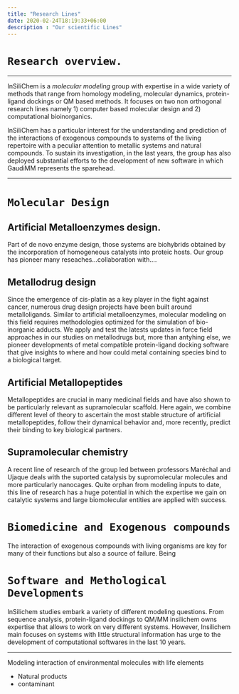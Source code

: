 ```yaml
---
title: "Research Lines"
date: 2020-02-24T18:19:33+06:00
description : "Our scientific Lines"
---
```


# `Research overview.`

***

InSiliChem is a _molecular modeling_ group with expertise in a wide variety of methods that range from homology modeling, molecular dynamics, protein-ligand dockings or QM based methods. It focuses on two non orthogonal research lines namely 1) computer based molecular design and 2) computational bioinorganics.

InSiliChem has a particular interest for the understanding and prediction of the interactions of exogenous compounds to systems of the living repertoire with a peculiar attention to metallic systems and natural compounds.  To sustain its investigation, in the last years, the group has also deployed substantial efforts to the development of new software in which GaudiMM represents the sparehead.

***

# `Molecular Design`

## Artificial Metalloenzymes design.

Part of de novo enzyme design, those systems are biohybrids obtained by the incorporation of homogeneous catalysts into proteic hosts. Our group has pioneer many reseaches...collaboration with....

## Metallodrug design

Since the emergence of cis-platin as a key player in the fight against cancer, numerous drug design projects have been built around metalloligands. Similar to artificial metalloenzymes, molecular modeling on this field requires methodologies optimized for the simulation of bio-inorganic adducts. We apply and test the latests updates in force field approaches in our studies on metallodrugs but, more than antyhing else, we pioneer developments of metal compatible protein-ligand docking software that give insights to where and how could metal containing species bind to a biological target.

## Artificial Metallopeptides

Metallopeptides are crucial in many medicinal fields and have also shown to be particularly relevant as supramolecular scaffold. Here again, we combine different level of theory to ascertain the most stable structure of artificial metallopeptides, follow their dynamical behavior and, more recently, predict their binding to key biological partners.

## Supramolecular chemistry

A recent line of research of the group led between professors Maréchal and Ujaque deals with the suported catalysis by supromolecular molecules and more particularly nanocages. Quite orphan from modeling inputs to date, this line of research has a huge potential in which the expertise we gain on catalytic systems and large biomolecular entities are applied with success.

# `Biomedicine and Exogenous compounds` 

The interaction of exogenous compounds with living organisms are key for many of their functions but also a source of failure. Being 

# `Software and Methological Developments`

InSilichem studies embark a variety of different modeling questions. From sequence analysis, protein-ligand dockings to QM/MM insilichem owns expertise that allows to work on very different systems. However, Insilichem main focuses on systems with little structural information has urge to the development of computational softwares in the last 10 years.




***






Modeling interaction of environmental molecules with life elements

- Natural products
- contaminant





